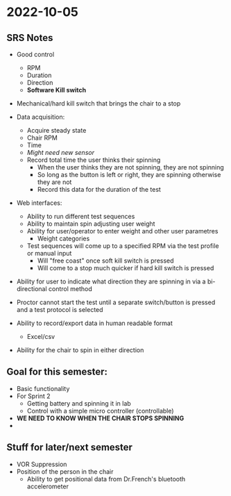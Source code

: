 # 2022-10-05
## SRS Notes
- Good control
	- RPM
	- Duration
	- Direction
	- **Software Kill switch**

- Mechanical/hard kill switch that brings the chair to a stop
- Data acquisition:
	- Acquire steady state 
	- Chair RPM
	- Time
	- *Might need new sensor*
	- Record total time the user thinks their spinning
		- When the user thinks they are not spinning, they are not spinning
		- So long as the button is left or right, they are spinning otherwise they are not
		- Record this data for the duration of the test

- Web interfaces:
	- Ability to run different test sequences
	- Ability to maintain spin adjusting user weight
	- Ability for user/operator to enter weight and other user parametres
		- Weight categories
	- Test sequences will come up to a specified RPM via the test profile or manual input
		- Will "free coast" once soft kill switch is pressed
		- Will come to a stop much quicker if hard kill switch is pressed

- Ability for user to indicate what direction they are spinning in via a bi-directional control method
- Proctor cannot start the test until a separate switch/button is pressed and a test protocol is selected

- Ability to record/export data in human readable format 
	- Excel/csv
- Ability for the chair to spin in either direction

## Goal for this semester:
- Basic functionality
- For Sprint 2
	- Getting battery and spinning it in lab
	- Control with a simple micro controller (controllable)
- **WE NEED TO KNOW WHEN THE CHAIR STOPS SPINNING**
- 

## Stuff for later/next semester
- VOR Suppression 
- Position of the person in the chair
	- Ability to get positional data from Dr.French's bluetooth accelerometer